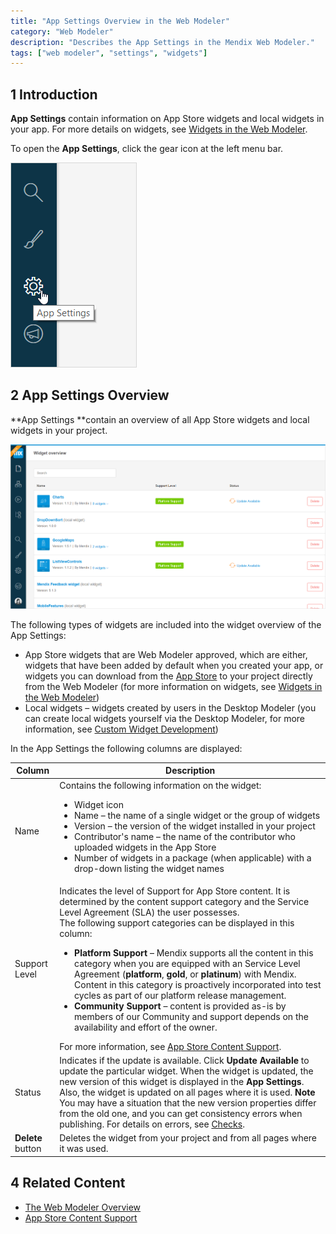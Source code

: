 ```yaml
---
title: "App Settings Overview in the Web Modeler"
category: "Web Modeler"
description: "Describes the App Settings in the Mendix Web Modeler."
tags: ["web modeler", "settings", "widgets"]
---
```


## 1 Introduction

**App Settings** contain information on App Store widgets and local widgets in your app. For more details on widgets, see [Widgets in the Web Modeler](page-editor-widgets-wm).

To open the **App Settings**, click the gear icon at the left menu bar.

![](attachments/app-settings-wm/wm-app-settings-icon.png)

## 2 App Settings Overview

**App Settings **contain an overview of all App Store widgets and local widgets in your project. 

![](attachments/app-settings-wm/wm-app-settings-screen.png)

The following types of widgets are included into the widget overview of the App Settings:

* App Store widgets that are Web Modeler approved, which are either, widgets that have been added by default when you created your app, or widgets you can download from the [App Store](../../community/app-store/) to your project directly from the Web Modeler (for more information on widgets, see [Widgets in the Web Modeler](page-editor-widgets-wm))
* Local widgets – widgets created by users in the Desktop Modeler (you can create local widgets yourself via the Desktop Modeler, for more information, see [Custom Widget Development](../../howto/custom-widget-development/))  

In the App Settings the following columns are displayed:

| Column            | Description                                                  |
| ----------------- | ------------------------------------------------------------ |
| Name              | Contains the following information on the widget: <ul><li>Widget icon</li><li> Name – the name of a single widget or the group of widgets</li><li>Version – the version of the widget installed in your project <li>Contributor's name – the name of the contributor who uploaded widgets in the App Store</li><li>Number of widgets in a package (when applicable) with a drop-down listing the widget names</li> |
| Support Level     | Indicates the level of Support for App Store content. It is determined by the content support category and the Service Level Agreement (SLA) the user possesses.<br />The following support categories can be displayed in this column: <ul><li>**Platform Support** – Mendix supports all the content in this category when you are equipped with an Service Level Agreement (**platform**, **gold**, or **platinum**) with Mendix. Content in this category is proactively incorporated into test cycles as part of our platform release management. </li><li>**Community Support** – content is provided as-is by members of our Community and support depends on the availability and effort of the owner. </li></ul> For more information, see [App Store Content Support](../../community/app-store/app-store-content-support). |
| Status            | Indicates if the update is available. Click **Update Available** to update the particular widget. When the widget is updated, the new version of this widget is displayed in the **App Settings**. Also, the widget is updated on all pages where it is used. **Note** You may have a situation that the new version properties differ from the old one, and you can get consistency errors when publishing. For details on errors, see [Checks](checks-wm). |
| **Delete** button | Deletes the widget from your project and from all pages where it was used. |

## 4 Related Content

* [The Web Modeler Overview](overview-wm)
* [App Store Content Support](../../community/app-store/app-store-content-support)